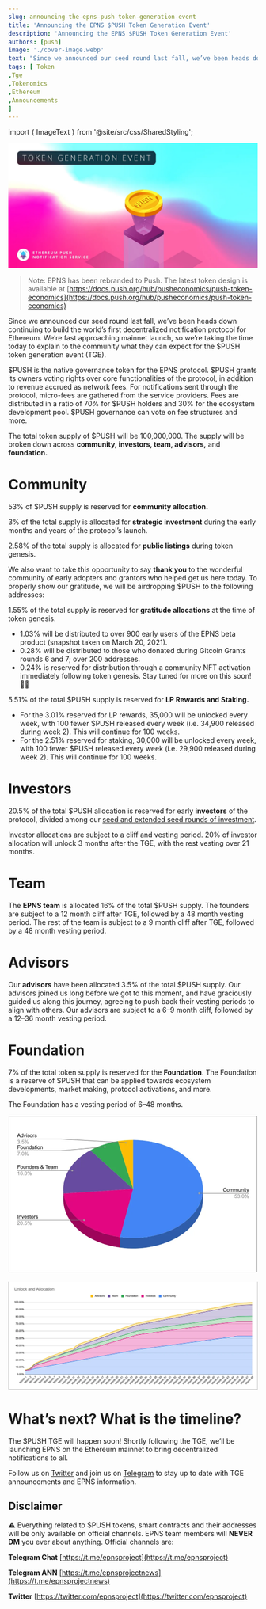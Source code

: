 ```yaml
---
slug: announcing-the-epns-push-token-generation-event
title: 'Announcing the EPNS $PUSH Token Generation Event'
description: 'Announcing the EPNS $PUSH Token Generation Event'
authors: [push]
image: './cover-image.webp'
text: "Since we announced our seed round last fall, we’ve been heads down continuing to build the world’s first decentralized notification protocol for Ethereum. We’re fast approaching mainnet launch, so we’re taking the time today to explain to the community what they can expect for the $PUSH token generation event (TGE)."
tags: [ Token
,Tge
,Tokenomics
,Ethereum
,Announcements
]
---
```

import { ImageText } from '@site/src/css/SharedStyling';

![Cover Image of Announcing the EPNS $PUSH Token Generation Event](./cover-image.webp)

<!--truncate-->

> Note: EPNS has been rebranded to Push. The latest token design is available at [https://docs.push.org/hub/pusheconomics/push-token-economics](https://docs.push.org/hub/pusheconomics/push-token-economics)

Since we announced our seed round last fall, we’ve been heads down continuing to build the world’s first decentralized notification protocol for Ethereum. We’re fast approaching mainnet launch, so we’re taking the time today to explain to the community what they can expect for the $PUSH token generation event (TGE).

$PUSH is the native governance token for the EPNS protocol. $PUSH grants its owners voting rights over core functionalities of the protocol, in addition to revenue accrued as network fees. For notifications sent through the protocol, micro-fees are gathered from the service providers. Fees are distributed in a ratio of 70% for $PUSH holders and 30% for the ecosystem development pool. $PUSH governance can vote on fee structures and more.

The total token supply of $PUSH will be 100,000,000. The supply will be broken down across **community, investors, team, advisors,** and **foundation.**

Community
=========

53% of $PUSH supply is reserved for **community allocation.**

3% of the total supply is allocated for **strategic investment** during the early months and years of the protocol’s launch.

2.58% of the total supply is allocated for **public listings** during token genesis.

We also want to take this opportunity to say **thank you** to the wonderful community of early adopters and grantors who helped get us here today. To properly show our gratitude, we will be airdropping $PUSH to the following addresses:

1.55% of the total supply is reserved for **gratitude allocations** at the time of token genesis.

*   1.03% will be distributed to over 900 early users of the EPNS beta product (snapshot taken on March 20, 2021).
*   0.28% will be distributed to those who donated during Gitcoin Grants rounds 6 and 7; over 200 addresses.
*   0.24% is reserved for distribution through a community NFT activation immediately following token genesis. Stay tuned for more on this soon! 🎨🙃

5.51% of the total $PUSH supply is reserved for **LP Rewards and Staking.**

*   For the 3.01% reserved for LP rewards, 35,000 will be unlocked every week, with 100 fewer $PUSH released every week (i.e. 34,900 released during week 2). This will continue for 100 weeks.
*   For the 2.51% reserved for staking, 30,000 will be unlocked every week, with 100 fewer $PUSH released every week (i.e. 29,900 released during week 2). This will continue for 100 weeks.

Investors
=========

20.5% of the total $PUSH allocation is reserved for early **investors** of the protocol, divided among our [seed and extended seed rounds of investment](https://medium.com/ethereum-push-notification-service/epns-closes-10x-oversubscribed-extended-seed-round-ae03c60ae0f8).

Investor allocations are subject to a cliff and vesting period. 20% of investor allocation will unlock 3 months after the TGE, with the rest vesting over 21 months.

Team
====

The **EPNS team** is allocated 16% of the total $PUSH supply. The founders are subject to a 12 month cliff after TGE, followed by a 48 month vesting period. The rest of the team is subject to a 9 month cliff after TGE, followed by a 48 month vesting period.

Advisors
========

Our **advisors** have been allocated 3.5% of the total $PUSH supply. Our advisors joined us long before we got to this moment, and have graciously guided us along this journey, agreeing to push back their vesting periods to align with others. Our advisors are subject to a 6–9 month cliff, followed by a 12–36 month vesting period.

Foundation
==========

7% of the total token supply is reserved for the **Foundation**. The Foundation is a reserve of $PUSH that can be applied towards ecosystem developments, market making, protocol activations, and more.

The Foundation has a vesting period of 6–48 months.

![First Image of Announcing the EPNS $PUSH Token Generation Event](./image-1.webp)

![Second Image of Announcing the EPNS $PUSH Token Generation Event](./image-2.webp)

What’s next? What is the timeline?
==================================

The $PUSH TGE will happen soon! Shortly following the TGE, we’ll be launching EPNS on the Ethereum mainnet to bring decentralized notifications to all.

Follow us on [Twitter](https://twitter.com/epnsproject?lang=en) and join us on [Telegram](https://t.me/epnsproject) to stay up to date with TGE announcements and EPNS information.

Disclaimer
----------

⚠️ Everything related to $PUSH tokens, smart contracts and their addresses will be only available on official channels. EPNS team members will **NEVER** **DM** you ever about anything. Official channels are:

**Telegram Chat** [https://t.me/epnsproject](https://t.me/epnsproject)

**Telegram ANN** [https://t.me/epnsprojectnews](https://t.me/epnsprojectnews)

**Twitter** [https://twitter.com/epnsproject](https://twitter.com/epnsproject)
